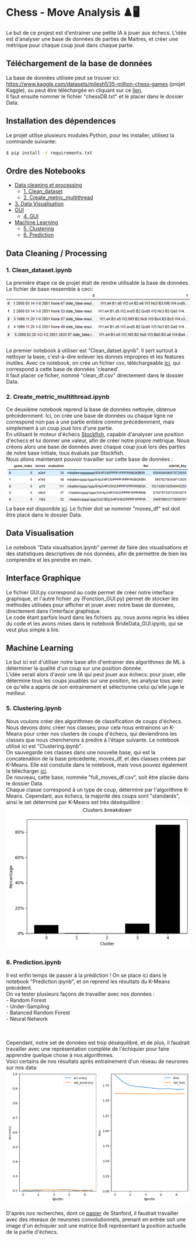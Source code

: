 # Chess - Move Analysis ♟️:desktop_computer:

Le but de ce projest est d'entrainer une petite IA à jouer aux échecs. L'idée est d'analyser une base de données de parties de Maitres, et créer une métrique pour chaque coup joué dans chaque partie.

## Téléchargement de la base de données

La base de données utilisée peut se trouver ici: https://www.kaggle.com/datasets/milesh1/35-million-chess-games (projet Kaggle), ou peut être téléchargée en cliquant sur ce [lien](https://minio.lab.sspcloud.fr/tamadei/chessDB/chessDB.txt). 
</br> Il faut ensuite nommer le fichier "chessDB.txt" et le placer dans le dossier Data. 

## Installation des dépendences

Le projet utilise plusieurs modules Python, pour les installer, utilisez la commande suivante: 
```sh
$ pip install -r requirements.txt
```

## Ordre des Notebooks

- [Data cleaning et processing](#data-cleaning--processing)
  - [1. Clean_dataset](#1-Clean_datasetipynb)
  - [2. Create_metric_multithread](#2-Create_metric_multithreadipynb)
- [3. Data Visualisation](#Data-visualisation)
- [GUI](#Interface-graphique)
  - [4. GUI](#Test_moderne)
- [Machine Learning](#Machine-learning)
  - [5. Clustering](#5-Clusteringipynb)
  - [6. Prediction](#6-Predictionipynb)
  
## Data Cleaning / Processing
### 1. Clean_dataset.ipynb
La première étape ce de projet était de rendre utilisable la base de données. Le fichier de base ressemble à ceci: ![base_brute](/assets/images/chessDB.png)
</br> </br> Le premier notebook à utiliser est "Clean_datset.ipynb". Il sert surtout à nettoyer la base, c'est-à-dire enlever les donnes impropres et les features inutiles. Avec ce notebook, on crée un fichier csv, téléchargeable [ici](https://minio.lab.sspcloud.fr/tamadei/chessDB/clean_df.csv), qui correspond à cette base de données 'cleaned'. </br> Il faut placer ce ficher, nommé "clean_df.csv" directement dans le dossier Data. 

### 2. Create_metric_multithread.ipynb

Ce deuxième notebook reprend la base de données nettoyée, obtenue précédemment. Ici, on crée une base de données ou chaque ligne ne correspond non pas à une partie entière comme précédemment, mais simplement à un coup joué lors d'une partie. 
</br> En utilisant le moteur d'échecs [Stockfish](https://stockfishchess.org/), capable d'analyser une position d'échecs et lui donner une valeur, afin de créer notre propre métrique. Nous créons alors une base de données avec chaque coup joué lors des parties de notre base initiale, tous évalués par Stockfish. 
</br> Nous allons maintenant pouvoir travailler sur cette base de données : ![moves_df](/assets/images/moves_df.png)
</br> La base est disponible [ici](https://minio.lab.sspcloud.fr/tamadei/chessDB/moves_df.csv). Le fichier doit se nommer "moves_df" est doit être placé dans le dossier Data. 

## Data Visualisation

Le notebook "Data visualisation.ipynb" permet de faire des visualisations et des statistiques descriptives de nos données, afin de permettre de bien les comprendre et les prendre en main. 

## Interface Graphique
Le fichier GUI.py correspond au code permet de créer notre interface graphique, et l'autre fichier .py (Fonction_GUI.py) permet de stocker les méthodes utilisées pour afficher et jouer avec notre base de données, directement dans l'interface graphique. 
</br> Le code étant parfois lourd dans les fichiers .py, nous avons repris les idées du code et les avons mises dans le notebook BrideData_GUI.ipynb, qui se veut plus simple à lire. 

## Machine Learning
Le but ici est d'utiliser notre base afin d'entrainer des algorithmes de ML à déterminer la qualité d'un coup sur une position donnée. 
</br> L'idée serait alors d'avoir une IA qui peut jouer aux échecs: pour jouer, elle détermine tous les coups jouables sur une position, les analyse tous avec ce qu'elle a appris de son entrainement et sélectionne celui qu'elle juge le meilleur. 

### 5. Clustering.ipynb
Nous voulons créer des algorithmes de classification de coups d'échecs. Nous devons donc créer nos classes; pour cela nous entrainons un K-Means pour créer nos clusters de coups d'échecs, qui deviendrons les classes que nous chercherons à predire à l'étape suivante. Le notebook utilisé ici est "Clustering.ipynb". 
</br> On sauvegarde ces classes dans une nouvelle base, qui est la concatenation de la base précédente, moves_df, et des classes créées par K-Means. Elle est constuite dans le notebook, mais vous pouvez également la télécharger [ici](https://minio.lab.sspcloud.fr/tamadei/chessDB/full_moves_df.csv). 
</br> De nouveau, cette base, nommée "full_moves_df.csv", soit être placée dans le dossier Data. 
</br>Chaque classe correspond à un type de coup, déterminé par l'algorithme K-Means. Cependant, aux échecs, la majorité des coups sont "standards", ainsi le set déterminé par K-Means est très déséquilibré : ![clusters_breakdown](/assets/images/clusters_breakdown.png)

### 6. Prediction.ipynb

Il est enfin temps de passer à la prédiction ! On se place ici dans le notebook "Prediction.ipynb", et on reprend les résultats du K-Means précédent. 
</br> On va tester plusieurs façons de travailler avec nos données : 
    </br> - Random Forest
    </br> - Under-Sampling
    </br> - Balanced Random Forest
    </br> - Neural Network
    
</br></br> Cependant, notre set de données est trop déséquilibré, et de plus, il faudrait travailler avec une représentation complète de l'échiquier pour faire apprendre quelque chose à nos algorithmes. 
</br> Voici certains de nos résultats après entrainement d'un réseau de neurones sur nos data: 
![nn](/assets/images/nn.png)
</br>
</br> D'après nos recherches, dont ce [papier](http://cs231n.stanford.edu/reports/2015/pdfs/ConvChess.pdf) de Stanford, il faudrait travailler avec des réseaux de neurones convolutionnels, prenant en entrée soit une image d'un échiquier soit une matrice 8x8 représentant la position actuelle de la partie d'échecs. 

